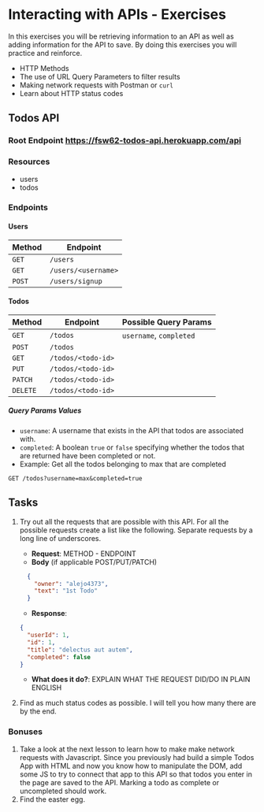 # Interacting with APIs - Exercises 

In this exercises you will be retrieving information to an API as well as adding information for the API to save. By doing this exercises you will practice and reinforce.
* HTTP Methods
* The use of URL Query Parameters to filter results
* Making network requests with Postman or `curl`
* Learn about HTTP status codes

##  Todos API
### Root Endpoint https://fsw62-todos-api.herokuapp.com/api

### Resources
* users
* todos

### Endpoints

#### Users
| Method | Endpoint            |
| ------ | ------------------- |
| `GET`  | `/users`            |
| `GET`  | `/users/<username>` |
| `POST` | `/users/signup`     |

#### Todos
| Method   | Endpoint           | Possible Query Params   |
| -------- | ------------------ | ----------------------- |
| `GET`    | `/todos`           | `username`, `completed` |
| `POST`   | `/todos`           |                         |
| `GET`    | `/todos/<todo-id>` |                         |
| `PUT`    | `/todos/<todo-id>` |                         |
| `PATCH`  | `/todos/<todo-id>` |                         |
| `DELETE` | `/todos/<todo-id>` |                         |

##### Query Params Values
* `username`: A username that exists in the API that todos are associated with.
* `completed`: A boolean `true` or `false` specifying whether the todos that are returned have been completed or not.
* Example: Get all the todos belonging to max that are completed
```
GET /todos?username=max&completed=true
```
## Tasks
1. Try out all the requests that are possible with this API. For all the possible requests create a list like the following.
Separate requests by a long line of underscores.
    * **Request**: METHOD - ENDPOINT
    * **Body** (if applicable POST/PUT/PATCH)
    ```json
      {
        "owner": "alejo4373",
        "text": "1st Todo"
      }
    ```
    * **Response**:
    ```json
    {
      "userId": 1,
      "id": 1,
      "title": "delectus aut autem",
      "completed": false
    }
    ```
    * **What does it do?**: EXPLAIN WHAT THE REQUEST DID/DO IN PLAIN ENGLISH

2. Find as much status codes as possible. I will tell you how many there are by the end.

### Bonuses
1. Take a look at the next lesson to learn how to make make network requests with Javascript.
Since you previously had build a simple Todos App with HTML and now you know how to manipulate
the DOM, add some JS to try to connect that app to this API so that todos you enter in the page 
are saved to the API. Marking a todo as complete or uncompleted should work.
2. Find the easter egg.
